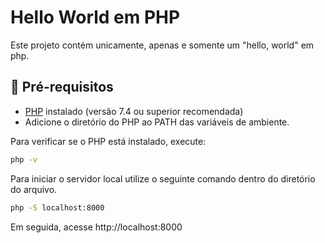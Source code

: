 # Hello World em PHP

Este projeto contém unicamente, apenas e somente um "hello, world" em php.

## 📝 Pré-requisitos

- [PHP](https://www.php.net/downloads.php) instalado (versão 7.4 ou superior recomendada)
- Adicione o diretório do PHP ao PATH das variáveis de ambiente.

Para verificar se o PHP está instalado, execute:

```bash
php -v
```
Para iniciar o servidor local utilize o seguinte comando dentro do diretório do arquivo.
```bash
php -S localhost:8000
```
Em seguida, acesse http://localhost:8000

